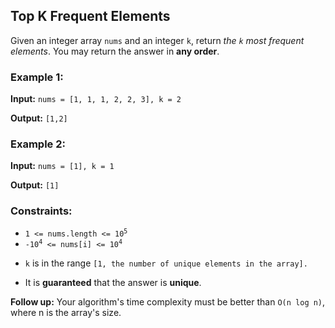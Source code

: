 <h2>Top K Frequent Elements</h2>


<p>Given an integer array <code>nums</code> and an integer <code>k</code>, return <i>the <code>k</code> most frequent elements</i>. You may return the answer in <b>any order</b>.</p>


<h3>Example 1:</h3>
<p><b>Input:</b> <code>nums = [1, 1, 1, 2, 2, 3], k = 2</code></p>
<p><b>Output:</b> <code>[1,2]</code></p>

<h3>Example 2:</h3>
<p><b>Input:</b> <code>nums = [1], k = 1</code></p>
<p><b>Output:</b> <code>[1]</code></p>


<h3>Constraints:</h3>
<ul>
    <li><code>1 <= nums.length <= 10<sup>5</sup></code></li>
    <li><code>-10<sup>4</sup> <= nums[i] <= 10<sup>4</sup></code></li>
    <li><p><code>k</code> is in the range <code>[1, the number of unique elements in the array].</code></p></li>
    <li><p>It is <b>guaranteed</b> that the answer is <b>unique</b>.</p></li>
</ul>


<p><b>Follow up:</b> Your algorithm's time complexity must be better than <code>O(n log n)</code>, where n is the array's size.</p>